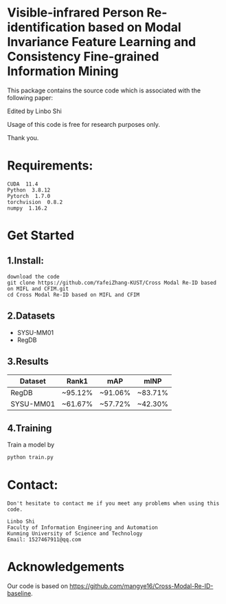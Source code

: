 
# Visible-infrared Person Re-identification based on Modal Invariance Feature Learning and Consistency Fine-grained Information Mining

This package contains the source code which is associated with the following paper:

Edited by Linbo Shi

Usage of this code is free for research purposes only. 

Thank you.

# Requirements:
    CUDA  11.4
    Python  3.8.12
    Pytorch  1.7.0
    torchvision  0.8.2
    numpy  1.16.2

# Get Started
## 1.Install:
    download the code
    git clone https://github.com/YafeiZhang-KUST/Cross Modal Re-ID based on MIFL and CFIM.git
    cd Cross Modal Re-ID based on MIFL and CFIM
    
## 2.Datasets
- SYSU-MM01
- RegDB
## 3.Results
Dataset | Rank1  | mAP | mINP
 ---- | ----- | ------  | -----
 RegDB | ~95.12% | ~91.06%  | ~83.71%
 SYSU-MM01  | ~61.67% | ~57.72% | ~42.30%
## 4.Training
Train a model by
```bash
python train.py 
```
# Contact:
    Don't hesitate to contact me if you meet any problems when using this code.

    Linbo Shi
    Faculty of Information Engineering and Automation
    Kunming University of Science and Technology                                                           
    Email: 1527467911@qq.com

# Acknowledgements
Our code is based on https://github.com/mangye16/Cross-Modal-Re-ID-baseline.
